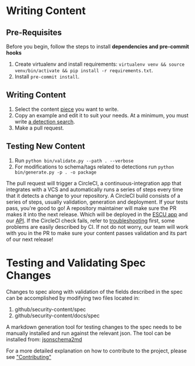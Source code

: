 # Writing Content

## Pre-Requisites 
Before you begin, follow the steps to install **dependencies and pre-commit hooks** 
1. Create virtualenv and install requirements: `virtualenv venv && source venv/bin/activate && pip install -r requirements.txt`.
2. Install `pre-commit install`.

## Writing Content
1. Select the content [piece](https://github.com/splunk/security-content/wiki/Content-Structure) you want to write. 
2. Copy an example and edit it to suit your needs. At a minimum, you must write [a detection search](https://github.com/splunk/security-content/tree/develop/detections).
3. Make a pull request. 

## Testing New Content
1. Run `python bin/validate.py --path . --verbose`
2. For modifications to schema/tags related to detections run `python bin/generate.py -p . -o package`

The pull request will trigger a CircleCI, a continuous-integration app that integrates with a VCS and automatically runs a series of steps every time that it detects a change to your repository. A CircleCI build consists of a series of steps, usually validation, generation and deployment. If your tests pass, you're good to go! A repository maintainer will make sure the PR makes it into the next release. Which will be deployed in the [ESCU app](https://splunkbase.splunk.com/app/3449/) and our [API](https://docs.splunkresearch.com/?version=latest). If the CircleCI check fails, refer to [troubleshooting](https://github.com/splunk/security-content/wiki/Troubleshooting) first, some problems are easily described by CI. If not do not worry, our team will work with you in the PR to make sure your content passes validation and its part of our next release! 

# Testing and Validating Spec Changes

Changes to spec along with validation of the fields described in the spec can be accomplished by modifying two files located in:

1. github/security-content/spec
2. github/security-content/docs/spec

A markdown generation tool for testing changes to the spec needs to be manually installed and run against the relevant json.  The tool can be installed from: [jsonschema2md](https://github.com/adobe/jsonschema2md)

For a more detailed explanation on how to contribute to the project, please see ["Contributing"](https://github.com/splunk/security-content/wiki/Contributing-to-the-Project)